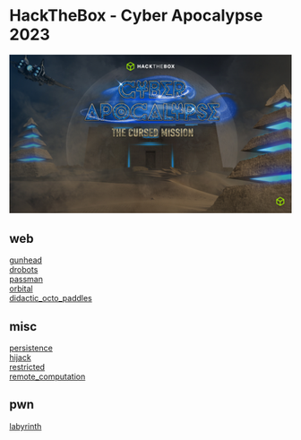 # HackTheBox - Cyber Apocalypse 2023

![banner](Cyber-Apocalypse-2023_Desktop-Wallpaper.jpg)

## web

[gunhead](web/gunhead/README.md)\
[drobots](web/drobots/README.md)\
[passman](web/passman/README.md)\
[orbital](web/orbital/README.md)\
[didactic_octo_paddles](web/didactic_octo_paddles/README.md)

## misc

[persistence]()\
[hijack]()\
[restricted]()\
[remote_computation]()

## pwn

[labyrinth]()
